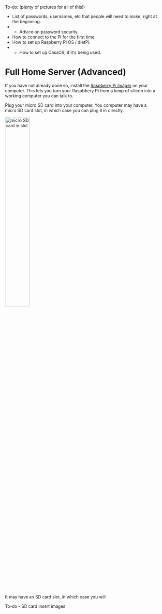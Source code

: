 To-do: 
(plenty of pictures for all of this!)
- List of passwords, usernames, etc that people will need to make, right at the beginning. 
- - Advice on password security.
- How to connect to the Pi for the first time.
- How to set up Raspberry Pi OS / dietPi.
- - How to set up CasaOS, if it's being used.

# __Full Home Server (Advanced)__

If you have not already done so, install the [Raspberry Pi Imager](https://github.com/MythicAptronym/Locus-Server/blob/7ad735253776f07ade66aeaa48de0d57d2be70cf/Software_Repository/Raspberry_Pi_Imager.md) on your computer. This lets you turn your Raspbbery Pi from a lump of silicon into a working computer you can talk to.

Plug your micro SD card into your computer. You computer may have a micro SD card slot, in which case you can plug it in directly. 

<img src="[https://github.com/MythicAptronym/Locus-Server/blob/fe58b47d67fb4e8fdf7f6bbf3f83c89fae25d7d3/Media_Repository/Raspberry_Pi_5_and_SSD_exposed.jpg](https://github.com/MythicAptronym/Locus-Server/blob/79f710830626c9c8fb7a29931a842ee2437d7682/Media_Repository/SD_Card_micro-SD-slot.jpeg)" alt="micro SD card in slot" title="micro SD card in slot" width="40%"/> 

It may have an SD card slot, in which case you will

To-do - SD card insert images
